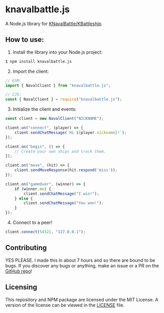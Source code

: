# knavalbattle.js
A Node.js library for [KNavalBattle/KBattleship](https://invent.kde.org/games/knavalbattle).

## How to use:
1. Install the library into your Node.js project:
```sh
$ npm install knavalbattle.js
```

2. Import the client:
```js
// ESM:
import { NavalClient } from "knavalbattle.js";

// CJS:
const { NavalClient } = require("knavalbattle.js");
```

3. Initialize the client and events:
```js
const client = new NavalClient("NICKNAME");

client.on("connect", (player) => {
    client.sendChatMessage(`Hi ${player.nickname}!`);
});

client.on("begin", () => {
    // Create your own ships and track them.
});

client.on("move", (hit) => {
    client.sendMoveResponse(hit.respond('miss'));
});

client.on("gameOver", (winner) => {
    if (winner.me) {
        client.sendChatMessage("I win!");
    } else { 
        client.sendChatMessage("You won!");
    }
});
```

4. Connect to a peer!
```js
client.connect(54321, "127.0.0.1");
```

## Contributing
YES PLEASE. I made this in about 7 hours and so there are bound to be bugs. If you discover any bugs or anything, make an issue or a PR on the [GitHub repo](https://github.com/DaInfLoop/knavalbattle.js)!

## Licensing
This repository and NPM package are licensed under the MIT License. A version of the license can be viewed in the [LICENSE](https://github.com/DaInfLoop/knavalbattle.js/blob/main/LICENSE) file.